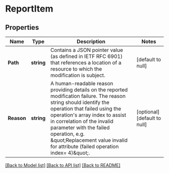 # ReportItem

## Properties
Name | Type | Description | Notes
------------ | ------------- | ------------- | -------------
**Path** | **string** | Contains a JSON pointer value (as defined in IETF RFC 6901) that references a  location of a resource to which the modification is subject.  | [default to null]
**Reason** | **string** | A human-readable reason providing details on the reported modification failure.  The reason string should identify the operation that failed using the operation&#x27;s  array index to assist in correlation of the invalid parameter with the failed  operation, e.g. \&quot;Replacement value invalid for attribute (failed operation index&#x3D; 4)\&quot;.  | [optional] [default to null]

[[Back to Model list]](../README.md#documentation-for-models) [[Back to API list]](../README.md#documentation-for-api-endpoints) [[Back to README]](../README.md)

